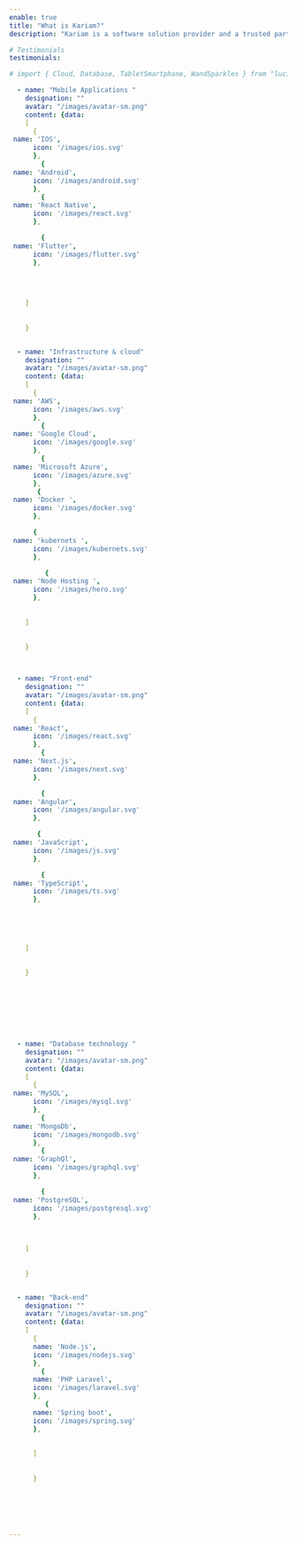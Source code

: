 ```yaml
---
enable: true
title: "What is Kariam?"
description: "Kariam is a software solution provider and a trusted partner for bussinesses seeking to streamline their operations and enhance their productivity, We design, develope and integrate custom software solutions in addition to IT departments outsourcing . "

# Testimonials
testimonials:

# import { Cloud, Database, TabletSmartphone, WandSparkles } from "lucide-react";

  - name: "Mobile Applications "
    designation: ""
    avatar: "/images/avatar-sm.png"
    content: {data:
    [
      {
 name: 'IOS',
      icon: '/images/ios.svg'
      },
        {
 name: 'Android',
      icon: '/images/android.svg'
      },
        {
 name: 'React Native',
      icon: '/images/react.svg'
      },

        {
 name: 'Flutter',
      icon: '/images/flutter.svg'
      },

 
      
     
    ]
    
    
    }    


  - name: "Infrastructure & cloud"
    designation: ""
    avatar: "/images/avatar-sm.png"
    content: {data:
    [
      {
 name: 'AWS',
      icon: '/images/aws.svg'
      },
        {
 name: 'Google Cloud',
      icon: '/images/google.svg'
      },
        {
 name: 'Microsoft Azure',
      icon: '/images/azure.svg'
      },
       {
 name: 'Docker ',
      icon: '/images/docker.svg'
      },

      {
 name: 'kubernets ',
      icon: '/images/kubernets.svg'
      },

         {
 name: 'Node Hosting ',
      icon: '/images/hero.svg'
      },
      
     
    ]
    
    
    }



  - name: "Front-end"
    designation: ""
    avatar: "/images/avatar-sm.png"
    content: {data:
    [
      {
 name: 'React',
      icon: '/images/react.svg'
      },
        {
 name: 'Next.js',
      icon: '/images/next.svg'
      },

        {
 name: 'Angular',
      icon: '/images/angular.svg'
      },

       {
 name: 'JavaScript',
      icon: '/images/js.svg'
      },

        {
 name: 'TypeScript',
      icon: '/images/ts.svg'
      },


      
      
     
    ]
    
    
    }  

  


 



  - name: "Database technology "
    designation: ""
    avatar: "/images/avatar-sm.png"
    content: {data:
    [
      {
 name: 'MySQL',
      icon: '/images/mysql.svg'
      },
        {
 name: 'MongoDb',
      icon: '/images/mongodb.svg'
      },
        {
 name: 'GraphQl',
      icon: '/images/graphql.svg'
      },

        {
 name: 'PostgreSQL',
      icon: '/images/postgresql.svg'
      },

      
     
    ]
    
    
    }  


  - name: "Back-end"
    designation: ""
    avatar: "/images/avatar-sm.png"
    content: {data:
    [
      {
      name: 'Node.js',
      icon: '/images/nodejs.svg'
      },
        {
      name: 'PHP Laravel',
      icon: '/images/laravel.svg'
      },
         {
      name: 'Spring boot',
      icon: '/images/spring.svg'
      },
      
     
      ]
    
    
      }
  


 

 
---
```

